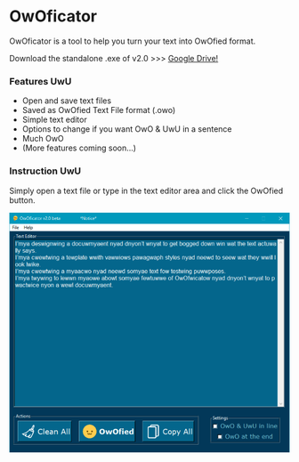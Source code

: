 # OwOficator


OwOficator is a tool to help you turn your text into OwOfied format.

Download the standalone .exe of v2.0 >>> [Google Drive!](https://drive.google.com/open?id=1eATQkc-QfPnrks7aVFhSior5MWoS2lN-)


### Features UwU
* Open and save text files
* Saved as OwOfied Text File format (.owo)
* Simple text editor
* Options to change if you want OwO & UwU in a sentence
* Much OwO
* (More features coming soon...)

### Instruction UwU
Simply open a text file or type in the text editor area and click the OwOfied button.

![Alt text](/Graphics/Capture.PNG)
